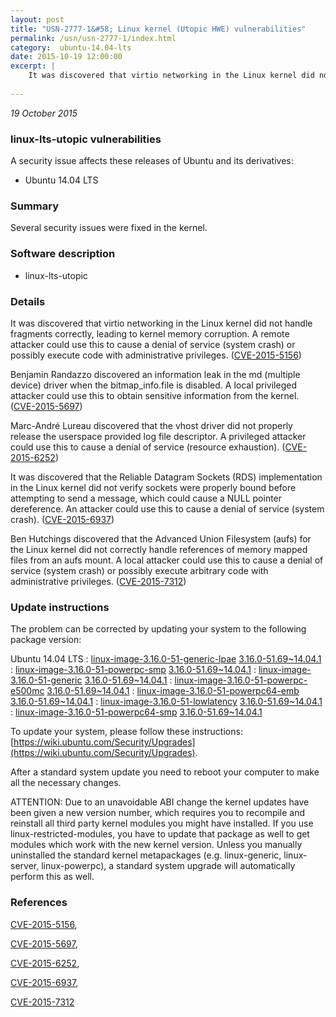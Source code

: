 ```yaml
---
layout: post
title: "USN-2777-1&#58; Linux kernel (Utopic HWE) vulnerabilities"
permalink: /usn/usn-2777-1/index.html
category:  ubuntu-14.04-lts
date: 2015-10-19 12:00:00
excerpt: |
    It was discovered that virtio networking in the Linux kernel did not handle fragments correctly, leading to kernel memory corruption. A remote attacker could use this to cause a denial of service (system crash) or possibly execute code with administrative privileges. ([CVE-2015-5156](http://people.ubuntu.com/~ubuntu-security/cve/CVE-2015-5156))
    
--- 
```

 
 

*19 October 2015*

### linux-lts-utopic vulnerabilities

A security issue affects these releases of Ubuntu and its derivatives:

* Ubuntu 14.04 LTS

### Summary

Several security issues were fixed in the kernel. 

### Software description

* linux-lts-utopic 

### Details

It was discovered that virtio networking in the Linux kernel did not handle fragments correctly, leading to kernel memory corruption. A remote attacker could use this to cause a denial of service (system crash) or possibly execute code with administrative privileges. ([CVE-2015-5156](http://people.ubuntu.com/~ubuntu-security/cve/CVE-2015-5156))

Benjamin Randazzo discovered an information leak in the md (multiple device) driver when the bitmap_info.file is disabled. A local privileged attacker could use this to obtain sensitive information from the kernel. ([CVE-2015-5697](http://people.ubuntu.com/~ubuntu-security/cve/CVE-2015-5697))

Marc-André Lureau discovered that the vhost driver did not properly release the userspace provided log file descriptor. A privileged attacker could use this to cause a denial of service (resource exhaustion). ([CVE-2015-6252](http://people.ubuntu.com/~ubuntu-security/cve/CVE-2015-6252))

It was discovered that the Reliable Datagram Sockets (RDS) implementation in the Linux kernel did not verify sockets were properly bound before attempting to send a message, which could cause a NULL pointer dereference. An attacker could use this to cause a denial of service (system crash). ([CVE-2015-6937](http://people.ubuntu.com/~ubuntu-security/cve/CVE-2015-6937))

Ben Hutchings discovered that the Advanced Union Filesystem (aufs) for the Linux kernel did not correctly handle references of memory mapped files from an aufs mount. A local attacker could use this to cause a denial of service (system crash) or possibly execute arbitrary code with administrative privileges. ([CVE-2015-7312](http://people.ubuntu.com/~ubuntu-security/cve/CVE-2015-7312)) 

### Update instructions

The problem can be corrected by updating your system to the following package version:

Ubuntu 14.04 LTS
 : [linux-image-3.16.0-51-generic-lpae](https://launchpad.net/ubuntu/+source/linux-lts-utopic) <span> [3.16.0-51.69~14.04.1](https://launchpad.net/ubuntu/+source/linux-lts-utopic/3.16.0-51.69~14.04.1) </span> 
 : [linux-image-3.16.0-51-powerpc-smp](https://launchpad.net/ubuntu/+source/linux-lts-utopic) <span> [3.16.0-51.69~14.04.1](https://launchpad.net/ubuntu/+source/linux-lts-utopic/3.16.0-51.69~14.04.1) </span> 
 : [linux-image-3.16.0-51-generic](https://launchpad.net/ubuntu/+source/linux-lts-utopic) <span> [3.16.0-51.69~14.04.1](https://launchpad.net/ubuntu/+source/linux-lts-utopic/3.16.0-51.69~14.04.1) </span> 
 : [linux-image-3.16.0-51-powerpc-e500mc](https://launchpad.net/ubuntu/+source/linux-lts-utopic) <span> [3.16.0-51.69~14.04.1](https://launchpad.net/ubuntu/+source/linux-lts-utopic/3.16.0-51.69~14.04.1) </span> 
 : [linux-image-3.16.0-51-powerpc64-emb](https://launchpad.net/ubuntu/+source/linux-lts-utopic) <span> [3.16.0-51.69~14.04.1](https://launchpad.net/ubuntu/+source/linux-lts-utopic/3.16.0-51.69~14.04.1) </span> 
 : [linux-image-3.16.0-51-lowlatency](https://launchpad.net/ubuntu/+source/linux-lts-utopic) <span> [3.16.0-51.69~14.04.1](https://launchpad.net/ubuntu/+source/linux-lts-utopic/3.16.0-51.69~14.04.1) </span> 
 : [linux-image-3.16.0-51-powerpc64-smp](https://launchpad.net/ubuntu/+source/linux-lts-utopic) <span> [3.16.0-51.69~14.04.1](https://launchpad.net/ubuntu/+source/linux-lts-utopic/3.16.0-51.69~14.04.1) </span> 

To update your system, please follow these instructions: [https://wiki.ubuntu.com/Security/Upgrades](https://wiki.ubuntu.com/Security/Upgrades).

After a standard system update you need to reboot your computer to make all the necessary changes.

ATTENTION: Due to an unavoidable ABI change the kernel updates have been given a new version number, which requires you to recompile and reinstall all third party kernel modules you might have installed. If you use linux-restricted-modules, you have to update that package as well to get modules which work with the new kernel version. Unless you manually uninstalled the standard kernel metapackages (e.g. linux-generic, linux-server, linux-powerpc), a standard system upgrade will automatically perform this as well. 

### References

 
 [CVE-2015-5156](http://people.ubuntu.com/~ubuntu-security/cve/CVE-2015-5156), 

 [CVE-2015-5697](http://people.ubuntu.com/~ubuntu-security/cve/CVE-2015-5697), 

 [CVE-2015-6252](http://people.ubuntu.com/~ubuntu-security/cve/CVE-2015-6252), 

 [CVE-2015-6937](http://people.ubuntu.com/~ubuntu-security/cve/CVE-2015-6937), 

 [CVE-2015-7312](http://people.ubuntu.com/~ubuntu-security/cve/CVE-2015-7312)
 

